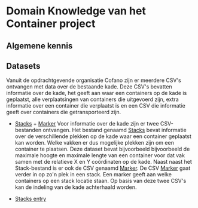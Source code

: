 # Domain Knowledge van het Container project

## Algemene kennis


## Datasets
Vanuit de opdrachtgevende organisatie Cofano zijn er meerdere CSV's ontvangen met data over de bestaande kade. Deze CSV's bevatten informatie over de kade, het geeft aan waar een containers op de kade is geplaatst, alle verplaatsingen van containers die uitgevoerd zijn, extra informatie over een container die verplaatst is en een CSV die informatie geeft over containers die getransporteerd zijn.  

- [Stacks](https://github.com/BrianWolvers/ADS/blob/main/ContainerDataset/stacks.csv) + [Marker](https://github.com/BrianWolvers/ADS/blob/main/ContainerDataset/marker.csv) Voor informatie over de kade zijn er twee CSV-bestanden ontvangen. Het bestand genaamd [Stacks](https://github.com/BrianWolvers/ADS/blob/main/ContainerDataset/stacks.csv) bevat informatie over de verschillende plekken op de kade waar een container geplaatst kan worden. Welke vakken er dus mogelijke plekken zijn om een container te plaatsen. Deze dataset bevat bijvoorbeeld bijvoorbeeld de maximale hoogte en maximale lengte van een container voor dat vak samen met de relatieve X en Y coördinaten op de kade. Naast naast het Stack-bestand is er ook de CSV genaamd [Marker](https://github.com/BrianWolvers/ADS/blob/main/ContainerDataset/marker.csv). De CSV [Marker](https://github.com/BrianWolvers/ADS/blob/main/ContainerDataset/marker.csv) gaat verder in op zo'n plek in een stack. Een marker geeft aan welke containers op een stack locatie staan. Op basis van deze twee CSV's kan de indeling van de kade achterhaald worden.

- [Stacks entry](https://github.com/BrianWolvers/ADS/blob/main/ContainerDataset/stackentry.csv) 

